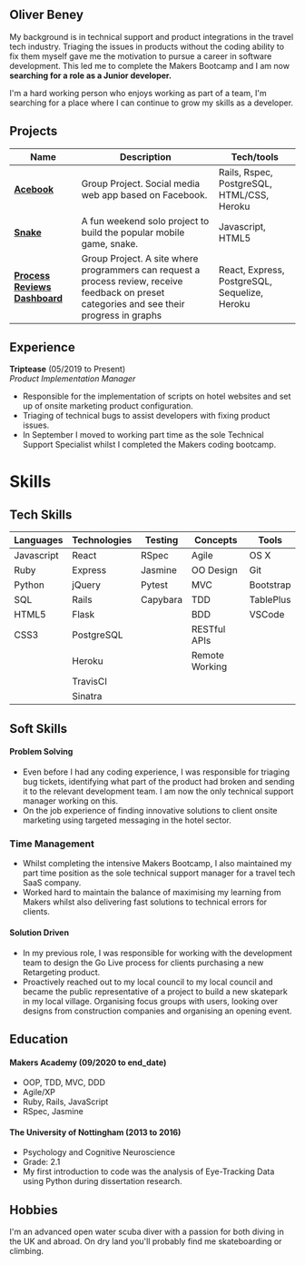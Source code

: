 ## Oliver Beney

My background is in technical support and product integrations in the travel tech industry. Triaging the issues in products without the coding ability to fix them myself gave me the motivation to pursue a career in software development. This led me to complete the Makers Bootcamp and I am now **searching for a role as a Junior developer.** 

I'm a hard working person who enjoys working as part of a team, I'm searching for a place where I can continue to grow my skills as a developer.

## Projects

| Name                         | Description       | Tech/tools        |
| ---------------------------- | ----------------- | ----------------- |
| **[Acebook](https://github.com/obean/acebook-team-rex)**                | Group Project. Social media web app based on Facebook.  | Rails, Rspec, PostgreSQL, HTML/CSS, Heroku |
| **[Snake](https://github.com/obean/Snake)** | A fun weekend solo project to build the popular mobile game, snake. | Javascript, HTML5|
| **[Process Reviews Dashboard](https://github.com/obean/ProcessReviewSite)**| Group Project. A site where programmers can request a process review, receive feedback on preset categories and see their progress in graphs | React, Express, PostgreSQL, Sequelize, Heroku |

## Experience

**Triptease** (05/2019 to Present)  
_Product Implementation Manager_

- Responsible for the implementation of scripts on hotel websites and set up of onsite marketing product configuration.
- Triaging of technical bugs to assist developers with fixing product issues. 
- In September I moved to working part time as the sole Technical Support Specialist whilst I completed the Makers coding bootcamp.



# Skills

## Tech Skills
| Languages | Technologies | Testing | Concepts | Tools |
| --------- | ------------ | ------- | -------- | ----- |
| Javascript | React | RSpec | Agile | OS X |
| Ruby | Express | Jasmine | OO Design | Git |
| Python | jQuery | Pytest | MVC | Bootstrap |
| SQL | Rails | Capybara | TDD | TablePlus |
| HTML5 | Flask | | BDD  | VSCode |
| CSS3 | PostgreSQL | | RESTful APIs |
| | Heroku |  | Remote Working |
| | TravisCI | | |
| | Sinatra | | |

## Soft Skills

#### Problem Solving

- Even before I had any coding experience, I was responsible for triaging bug tickets, identifying what part of the product had broken and sending it to the relevant development team. I am now the only technical support manager working on this.
- On the job experience of finding innovative solutions to client onsite marketing using targeted messaging in the hotel sector.

### Time Management

- Whilst completing the intensive Makers Bootcamp, I also maintained my part time position as the sole technical support  manager for a travel tech SaaS company.
- Worked hard to maintain the balance of maximising my learning from Makers whilst also delivering fast solutions to technical errors for clients.

#### Solution Driven 

- In my previous role, I was responsible for working with the development team to design the Go Live process for clients purchasing a new Retargeting product.
- Proactively reached out to my local council to my local council and became the public representative of a project to build a new skatepark in my local village. Organising focus groups with users, looking over designs from construction companies and organising an opening event.

## Education

#### Makers Academy (09/2020 to end_date)

- OOP, TDD, MVC, DDD
- Agile/XP
- Ruby, Rails, JavaScript
- RSpec, Jasmine

#### The University of Nottingham (2013 to 2016)

- Psychology and Cognitive Neuroscience
- Grade: 2.1
- My first introduction to code was the analysis of Eye-Tracking Data using Python during dissertation research.



## Hobbies

I'm an advanced open water scuba diver with a passion for both diving in the UK and abroad. On dry land you'll probably find me skateboarding or climbing. 
